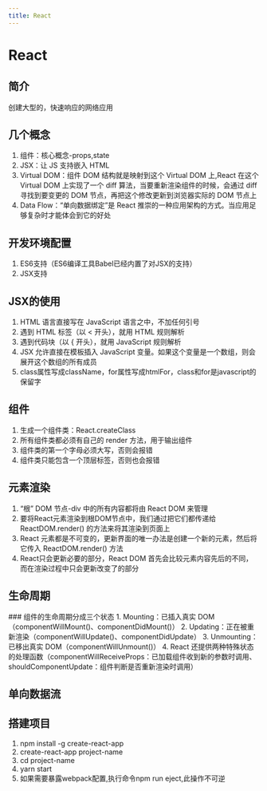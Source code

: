 ```yaml
---
title: React
---
```

# React

## 简介
创建大型的，快速响应的网络应用

## 几个概念
1. 组件：核心概念-props,state
2. JSX：让 JS 支持嵌入 HTML
3. Virtual DOM：组件 DOM 结构就是映射到这个 Virtual DOM 上,React 在这个 Virtual DOM 上实现了一个 diff 算法，当要重新渲染组件的时候，会通过 diff 寻找到要变更的 DOM 节点，再把这个修改更新到浏览器实际的 DOM 节点上
4. Data Flow：“单向数据绑定”是 React 推崇的一种应用架构的方式。当应用足够复杂时才能体会到它的好处

## 开发环境配置
1. ES6支持（ES6编译工具Babel已经内置了对JSX的支持）
2. JSX支持

## JSX的使用
1. HTML 语言直接写在 JavaScript 语言之中，不加任何引号
2. 遇到 HTML 标签（以 < 开头），就用 HTML 规则解析
3. 遇到代码块（以 { 开头），就用 JavaScript 规则解析
4. JSX 允许直接在模板插入 JavaScript 变量。如果这个变量是一个数组，则会展开这个数组的所有成员
5. class属性写成className，for属性写成htmlFor，class和for是javascript的保留字

## 组件
1. 生成一个组件类：React.createClass
2. 所有组件类都必须有自己的 render 方法，用于输出组件
3. 组件类的第一个字母必须大写，否则会报错
4. 组件类只能包含一个顶层标签，否则也会报错

## 元素渲染
1. “根” DOM 节点-div 中的所有内容都将由 React DOM 来管理
2. 要将React元素渲染到根DOM节点中，我们通过把它们都传递给 ReactDOM.render() 的方法来将其渲染到页面上
3. React 元素都是不可变的，更新界面的唯一办法是创建一个新的元素，然后将它传入 ReactDOM.render() 方法
4. React只会更新必要的部分，React DOM 首先会比较元素内容先后的不同，而在渲染过程中只会更新改变了的部分

## 生命周期
<imageView imageTitle="React 生命周期" imageUrl="/images/xuxiaomei/1.png"/>
### 组件的生命周期分成三个状态
1. Mounting：已插入真实 DOM（componentWillMount()、componentDidMount()）
2. Updating：正在被重新渲染（componentWillUpdate()、componentDidUpdate）
3. Unmounting：已移出真实 DOM（componentWillUnmount()）
4. React 还提供两种特殊状态的处理函数（componentWillReceiveProps：已加载组件收到新的参数时调用、shouldComponentUpdate：组件判断是否重新渲染时调用）

## 单向数据流
<imageView imageTitle="Redux 概述" imageUrl="/images/xuxiaomei/2.png"/>
<imageView imageTitle="react-redux 框图" imageUrl="/images/xuxiaomei/3.png"/>

## 搭建项目
1. npm install -g create-react-app
2. create-react-app project-name
3. cd project-name
4. yarn start
5. 如果需要暴露webpack配置,执行命令npm run eject,此操作不可逆









